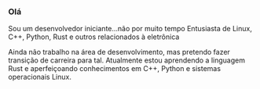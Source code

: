 ### Olá

Sou um desenvolvedor iniciante...não por muito tempo
Entusiasta de Linux, C++, Python, Rust e outros relacionados à eletrônica

Ainda não trabalho na área de desenvolvimento, mas pretendo fazer transição de carreira para tal.
Atualmente estou aprendendo a linguagem Rust e aperfeiçoando conhecimentos em C++, Python e sistemas operacionais Linux.

<!--
**Mecanight/Mecanight** is a ✨ _special_ ✨ repository because its `README.md` (this file) appears on your GitHub profile.

Here are some ideas to get you started:

- 🔭 I’m currently working on ...
- 🌱 I’m currently learning ...
- 👯 I’m looking to collaborate on ...
- 🤔 I’m looking for help with ...
- 💬 Ask me about ...
- 📫 How to reach me: ...
- 😄 Pronouns: ...
- ⚡ Fun fact: ...
-->
